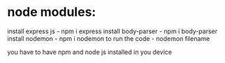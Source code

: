 # node modules:

install express js  - npm i express
install body-parser - npm i body-parser
install nodemon - npm i nodemon
to run the code - nodemon filename

you have to have npm and node js installed in you device
